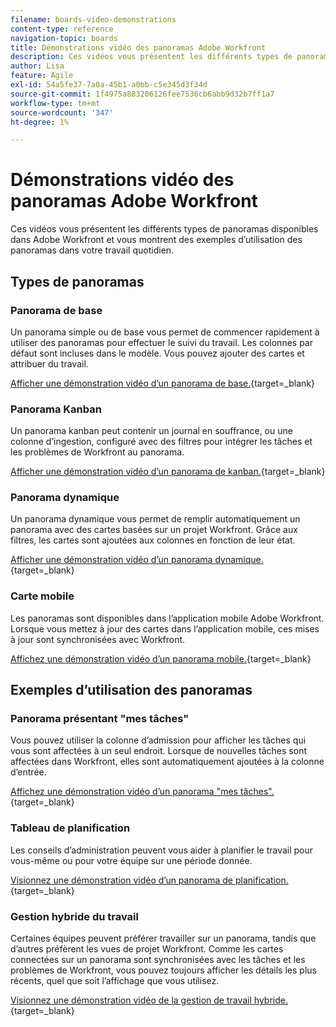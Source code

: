 ```yaml
---
filename: boards-video-demonstrations
content-type: reference
navigation-topic: boards
title: Démonstrations vidéo des panoramas Adobe Workfront
description: Ces vidéos vous présentent les différents types de panoramas disponibles dans Adobe Workfront et vous montrent des exemples d’utilisation des panoramas dans votre travail quotidien.
author: Lisa
feature: Agile
exl-id: 54a5fe37-7a0a-45b1-a0bb-c5e345d3f34d
source-git-commit: 1f4975a883206126fee7536cb6abb9d32b7ff1a7
workflow-type: tm+mt
source-wordcount: '347'
ht-degree: 1%

---
```


# Démonstrations vidéo des panoramas Adobe Workfront

Ces vidéos vous présentent les différents types de panoramas disponibles dans Adobe Workfront et vous montrent des exemples d’utilisation des panoramas dans votre travail quotidien.

## Types de panoramas

### Panorama de base

Un panorama simple ou de base vous permet de commencer rapidement à utiliser des panoramas pour effectuer le suivi du travail. Les colonnes par défaut sont incluses dans le modèle. Vous pouvez ajouter des cartes et attribuer du travail.

[Afficher une démonstration vidéo d’un panorama de base.](https://video.tv.adobe.com/v/3416382/){target=_blank}

### Panorama Kanban

Un panorama kanban peut contenir un journal en souffrance, ou une colonne d’ingestion, configuré avec des filtres pour intégrer les tâches et les problèmes de Workfront au panorama.

[Afficher une démonstration vidéo d’un panorama de kanban.](https://video.tv.adobe.com/v/3416383/){target=_blank}

### Panorama dynamique

Un panorama dynamique vous permet de remplir automatiquement un panorama avec des cartes basées sur un projet Workfront. Grâce aux filtres, les cartes sont ajoutées aux colonnes en fonction de leur état.

[Afficher une démonstration vidéo d’un panorama dynamique.](https://video.tv.adobe.com/v/3422404/){target=_blank}

### Carte mobile

Les panoramas sont disponibles dans l’application mobile Adobe Workfront. Lorsque vous mettez à jour des cartes dans l’application mobile, ces mises à jour sont synchronisées avec Workfront.

[Affichez une démonstration vidéo d’un panorama mobile.](https://video.tv.adobe.com/v/3416379/){target=_blank}

## Exemples d’utilisation des panoramas

### Panorama présentant &quot;mes tâches&quot;

Vous pouvez utiliser la colonne d’admission pour afficher les tâches qui vous sont affectées à un seul endroit. Lorsque de nouvelles tâches sont affectées dans Workfront, elles sont automatiquement ajoutées à la colonne d’entrée.

[Affichez une démonstration vidéo d’un panorama &quot;mes tâches&quot;.](https://video.tv.adobe.com/v/3416378/){target=_blank}

### Tableau de planification

Les conseils d’administration peuvent vous aider à planifier le travail pour vous-même ou pour votre équipe sur une période donnée.

[Visionnez une démonstration vidéo d’un panorama de planification.](https://video.tv.adobe.com/v/3416380/){target=_blank}

### Gestion hybride du travail

Certaines équipes peuvent préférer travailler sur un panorama, tandis que d’autres préfèrent les vues de projet Workfront. Comme les cartes connectées sur un panorama sont synchronisées avec les tâches et les problèmes de Workfront, vous pouvez toujours afficher les détails les plus récents, quel que soit l’affichage que vous utilisez.

[Visionnez une démonstration vidéo de la gestion de travail hybride.](https://video.tv.adobe.com/v/3416381/){target=_blank}
